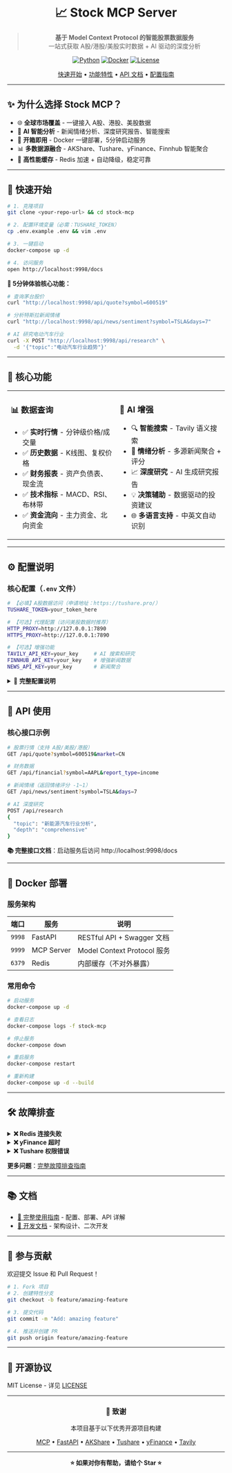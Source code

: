 <div align="center">

# 📈 Stock MCP Server

> **基于 Model Context Protocol 的智能股票数据服务**  
> 一站式获取 A股/港股/美股实时数据 + AI 驱动的深度分析

[![Python](https://img.shields.io/badge/python-3.11+-blue.svg)](https://www.python.org/downloads/)
[![Docker](https://img.shields.io/badge/docker-ready-brightgreen.svg)](https://www.docker.com/)
[![License](https://img.shields.io/badge/license-MIT-blue.svg)](LICENSE)

[快速开始](#-快速开始) • [功能特性](#-核心功能) • [API 文档](http://localhost:9998/docs) • [配置指南](docs/GUIDE.md)

</div>

---

## ✨ 为什么选择 Stock MCP？

- 🌐 **全球市场覆盖** - 一键接入 A股、港股、美股数据
- 🤖 **AI 智能分析** - 新闻情绪分析、深度研究报告、智能搜索
- 🚀 **开箱即用** - Docker 一键部署，5分钟启动服务
- 📊 **多数据源融合** - AKShare、Tushare、yFinance、Finnhub 智能聚合
- 💾 **高性能缓存** - Redis 加速 + 自动降级，稳定可靠

---

## 🚀 快速开始

```bash
# 1. 克隆项目
git clone <your-repo-url> && cd stock-mcp

# 2. 配置环境变量（必需：TUSHARE_TOKEN）
cp .env.example .env && vim .env

# 3. 一键启动
docker-compose up -d

# 4. 访问服务
open http://localhost:9998/docs
```

**🎯 5分钟体验核心功能：**
```bash
# 查询茅台股价
curl "http://localhost:9998/api/quote?symbol=600519"

# 分析特斯拉新闻情绪
curl "http://localhost:9998/api/news/sentiment?symbol=TSLA&days=7"

# AI 研究电动汽车行业
curl -X POST "http://localhost:9998/api/research" \
  -d '{"topic":"电动汽车行业趋势"}'
```

---

## 🎯 核心功能

<table>
<tr>
<td width="50%">

### 📊 数据查询
- ✅ **实时行情** - 分钟级价格/成交量
- ✅ **历史数据** - K线图、复权价格
- ✅ **财务报表** - 资产负债表、现金流
- ✅ **技术指标** - MACD、RSI、布林带
- ✅ **资金流向** - 主力资金、北向资金

</td>
<td width="50%">

### 🤖 AI 增强
- 🔍 **智能搜索** - Tavily 语义搜索
- 📰 **情绪分析** - 多源新闻聚合 + 评分
- 📈 **深度研究** - AI 生成研究报告
- 💡 **决策辅助** - 数据驱动的投资建议
- 🌐 **多语言支持** - 中英文自动识别

</td>
</tr>
</table>

---

## ⚙️ 配置说明

### 核心配置（`.env` 文件）

```bash
# 【必填】A股数据访问（申请地址：https://tushare.pro/）
TUSHARE_TOKEN=your_token_here

# 【可选】代理配置（访问美股数据时推荐）
HTTP_PROXY=http://127.0.0.1:7890
HTTPS_PROXY=http://127.0.0.1:7890

# 【可选】增强功能
TAVILY_API_KEY=your_key     # AI 搜索和研究
FINNHUB_API_KEY=your_key    # 增强新闻数据
NEWS_API_KEY=your_key       # 新闻聚合
```

<details>
<summary>📖 <b>完整配置说明</b></summary>

| 配置项          | 说明               | 默认值                         |
| --------------- | ------------------ | ------------------------------ |
| `REDIS_HOST`    | Redis 主机         | `redis`（Docker）/ `localhost` |
| `CACHE_ENABLED` | 是否启用缓存       | `true`                         |
| `CACHE_TTL`     | 缓存过期时间（秒） | `3600`                         |

详见：[配置指南](docs/GUIDE.md#配置详解)
</details>

---

## 📡 API 使用

### 核心接口示例

```bash
# 股票行情（支持 A股/美股/港股）
GET /api/quote?symbol=600519&market=CN

# 财务数据
GET /api/financial?symbol=AAPL&report_type=income

# 新闻情绪（返回情绪评分 -1~1）
GET /api/news/sentiment?symbol=TSLA&days=7

# AI 深度研究
POST /api/research
{
  "topic": "新能源汽车行业分析",
  "depth": "comprehensive"
}
```

**📚 完整接口文档**：启动服务后访问 http://localhost:9998/docs

---

## 🐳 Docker 部署

### 服务架构

| 端口   | 服务       | 说明                        |
| ------ | ---------- | --------------------------- |
| `9998` | FastAPI    | RESTful API + Swagger 文档  |
| `9999` | MCP Server | Model Context Protocol 服务 |
| `6379` | Redis      | 内部缓存（不对外暴露）      |

### 常用命令

```bash
# 启动服务
docker-compose up -d

# 查看日志
docker-compose logs -f stock-mcp

# 停止服务
docker-compose down

# 重启服务
docker-compose restart

# 重新构建
docker-compose up -d --build
```

---

## 🛠️ 故障排查

<details>
<summary><b>❌ Redis 连接失败</b></summary>

```bash
# 检查配置
cat .env | grep REDIS_HOST
# 确保 Docker 环境使用: REDIS_HOST=redis

# 检查 Redis 状态
docker-compose ps redis
```
</details>

<details>
<summary><b>❌ yFinance 超时</b></summary>

```bash
# 检查代理配置
cat .env | grep PROXY
# Docker 环境应使用: HTTP_PROXY=http://host.docker.internal:7890
```
</details>

<details>
<summary><b>❌ Tushare 权限错误</b></summary>

确保 Token 有效且已配置到 `.env` 文件：
```bash
grep TUSHARE_TOKEN .env
```
</details>

**更多问题**：[完整故障排查指南](docs/GUIDE.md#故障排查)

---

## 📚 文档

- [📖 完整使用指南](docs/GUIDE.md) - 配置、部署、API 详解
- [🔧 开发文档](docs/DEVELOPMENT.md) - 架构设计、二次开发

---

## 🤝 参与贡献

欢迎提交 Issue 和 Pull Request！

```bash
# 1. Fork 项目
# 2. 创建特性分支
git checkout -b feature/amazing-feature

# 3. 提交代码
git commit -m "Add: amazing feature"

# 4. 推送并创建 PR
git push origin feature/amazing-feature
```

---

## 📄 开源协议

MIT License - 详见 [LICENSE](LICENSE)

---

<div align="center">

### 🙏 致谢

本项目基于以下优秀开源项目构建

[MCP](https://modelcontextprotocol.io/) • [FastAPI](https://fastapi.tiangolo.com/) • [AKShare](https://akshare.akfamily.xyz/) • [Tushare](https://tushare.pro/) • [yFinance](https://github.com/ranaroussi/yfinance) • [Tavily](https://tavily.com/)

---

**⭐️ 如果对你有帮助，请给个 Star ⭐️**

</div>
